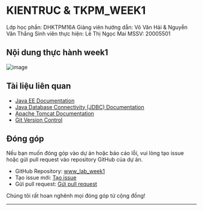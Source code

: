 # KIENTRUC & TKPM_WEEK1
 Lớp học phần: DHKTPM16A
 Giảng viên hướng dẫn: Võ Văn Hải & Nguyễn Văn Thắng
 Sinh viên thực hiện: Lê Thị Ngọc Mai
 MSSV: 20005501

## Nội dung thực hành week1
![image](https://github.com/ngocmai1522k2/KIENTRUCPM_WEEK1/assets/144517477/86876336-3d96-47d4-820c-742edee5db5b)


## Tài liệu liên quan

- [Java EE Documentation](https://javaee.github.io/javaee-spec/)
- [Java Database Connectivity (JDBC) Documentation](https://docs.oracle.com/en/java/javase/16/docs/api/java.sql/java/sql/package-summary.html)
- [Apache Tomcat Documentation](https://tomcat.apache.org/tomcat-9.0-doc/index.html)
- [Git Version Control](https://git-scm.com/book/en/v2)


## Đóng góp

Nếu bạn muốn đóng góp vào dự án hoặc báo cáo lỗi, vui lòng tạo issue hoặc gửi pull request vào repository GitHub của dự án.

- GitHub Repository: [www_lab_week1](https://github.com/ngocmai1522k2/KIENTRUCPM_WEEK1)
- Tạo issue mới: [Tạo issue](https://github.com/ngocmai1522k2/KIENTRUCPM_WEEK1/issues/new)
- Gửi pull request: [Gửi pull request](https://github.com/ngocmai1522k2/KIENTRUCPM_WEEK1/compare)

Chúng tôi rất hoan nghênh mọi đóng góp từ cộng đồng!

---

